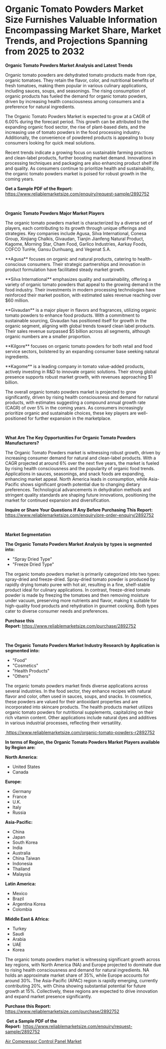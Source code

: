 <p><h1>Organic Tomato Powders Market Size Furnishes Valuable Information Encompassing Market Share, Market Trends, and Projections Spanning from 2025 to 2032</h1></p><p><strong>Organic Tomato Powders Market Analysis and Latest Trends</strong></p>
<p><p>Organic tomato powders are dehydrated tomato products made from ripe, organic tomatoes. They retain the flavor, color, and nutritional benefits of fresh tomatoes, making them popular in various culinary applications, including sauces, soups, and seasonings. The rising consumption of organic products has fueled the demand for organic tomato powders, driven by increasing health consciousness among consumers and a preference for natural ingredients.</p><p>The Organic Tomato Powders Market is expected to grow at a CAGR of 6.00% during the forecast period. This growth can be attributed to the expanding organic food sector, the rise of plant-based diets, and the increasing use of tomato powders in the food processing industry. Additionally, the convenience of powdered products is appealing to busy consumers looking for quick meal solutions. </p><p>Recent trends indicate a growing focus on sustainable farming practices and clean-label products, further boosting market demand. Innovations in processing techniques and packaging are also enhancing product shelf life and quality. As consumers continue to prioritize health and sustainability, the organic tomato powders market is poised for robust growth in the coming years.</p></p>
<p><strong>Get a Sample PDF of the Report:&nbsp;</strong> <a href="https://www.reliablemarketsize.com/enquiry/request-sample/2892752?utm_campaign=2625&utm_medium=2&utm_source=Github&utm_content=ia&utm_term=15032025&utm_id=organic-tomato-powders">https://www.reliablemarketsize.com/enquiry/request-sample/2892752</a></p>
<p>&nbsp;</p>
<p><strong>Organic Tomato Powders Major Market Players</strong></p>
<p><p>The organic tomato powders market is characterized by a diverse set of players, each contributing to its growth through unique offerings and strategies. Key companies include Agusa, Silva International, Conesa Group, Xinjiang Chalkis, Givaudan, Tianjin Jianfeng Natural Product, Kagome, Morning Star, Cham Food, Garlico Industries, Aarkay Foods, COFCO TunHe, Gansu Dunhuang, and Vegenat S.A.</p><p>**Agusa** focuses on organic and natural products, catering to health-conscious consumers. Their strategic partnerships and innovation in product formulation have facilitated steady market growth.  </p><p>**Silva International** emphasizes quality and sustainability, offering a variety of organic tomato powders that appeal to the growing demand in the food industry. Their investments in modern processing technologies have reinforced their market position, with estimated sales revenue reaching over $60 million.  </p><p>**Givaudan** is a major player in flavors and fragrances, utilizing organic tomato powders to enhance food products. With a commitment to sustainable sourcing, Givaudan has positioned itself for growth in the organic segment, aligning with global trends toward clean label products. Their sales revenue surpassed $5 billion across all segments, although organic numbers are a smaller proportion.</p><p>**Kilgore** focuses on organic tomato powders for both retail and food service sectors, bolstered by an expanding consumer base seeking natural ingredients.  </p><p>**Kagome** is a leading company in tomato value-added products, actively investing in R&D to innovate organic solutions. Their strong global presence supports robust market growth, with revenues approaching $1 billion.</p><p>The overall organic tomato powders market is projected to grow significantly, driven by rising health consciousness and demand for natural products, with estimates suggesting a compound annual growth rate (CAGR) of over 5% in the coming years. As consumers increasingly prioritize organic and sustainable choices, these key players are well-positioned for further expansion in the marketplace.</p></p>
<p>&nbsp;</p>
<p><strong>What Are The Key Opportunities For Organic Tomato Powders Manufacturers?</strong></p>
<p><p>The Organic Tomato Powders market is witnessing robust growth, driven by increasing consumer demand for natural and clean-label products. With a CAGR projected at around 6% over the next five years, the market is fueled by rising health consciousness and the popularity of organic food trends. Applications in sauces, seasonings, and snack foods are expanding, enhancing market appeal. North America leads in consumption, while Asia-Pacific shows significant growth potential due to changing dietary preferences. Technological advancements in dehydration methods and stringent quality standards are shaping future innovations, positioning the market for continued expansion and diversification.</p></p>
<p><strong>Inquire or Share Your Questions If Any Before Purchasing This Report:</strong> <a href="https://www.reliablemarketsize.com/enquiry/pre-order-enquiry/2892752?utm_campaign=2625&utm_medium=2&utm_source=Github&utm_content=ia&utm_term=15032025&utm_id=organic-tomato-powders">https://www.reliablemarketsize.com/enquiry/pre-order-enquiry/2892752</a></p>
<p>&nbsp;</p>
<p><strong>Market Segmentation</strong></p>
<p><strong>The Organic Tomato Powders Market Analysis by types is segmented into:</strong></p>
<p><ul><li>"Spray Dried Type"</li><li>"Freeze Dried Type"</li></ul></p>
<p><p>The organic tomato powders market is primarily categorized into two types: spray-dried and freeze-dried. Spray-dried tomato powder is produced by rapidly drying tomato puree with hot air, resulting in a fine, shelf-stable product ideal for culinary applications. In contrast, freeze-dried tomato powder is made by freezing the tomatoes and then removing moisture under vacuum, preserving more nutrients and flavor, making it suitable for high-quality food products and rehydration in gourmet cooking. Both types cater to diverse consumer needs and preferences.</p></p>
<p><strong>Purchase this Report:&nbsp;</strong><a href="https://www.reliablemarketsize.com/purchase/2892752?utm_campaign=2625&utm_medium=2&utm_source=Github&utm_content=ia&utm_term=15032025&utm_id=organic-tomato-powders">https://www.reliablemarketsize.com/purchase/2892752</a></p>
<p>&nbsp;</p>
<p><strong>The Organic Tomato Powders Market Industry Research by Application is segmented into:</strong></p>
<p><ul><li>"Food"</li><li>"Cosmetics"</li><li>"Health Products"</li><li>"Others"</li></ul></p>
<p><p>The organic tomato powders market finds diverse applications across several industries. In the food sector, they enhance recipes with natural flavor and color, often used in sauces, soups, and snacks. In cosmetics, these powders are valued for their antioxidant properties and are incorporated into skincare products. The health products market utilizes organic tomato powders for nutritional supplements, capitalizing on their rich vitamin content. Other applications include natural dyes and additives in various industrial processes, reflecting their versatility.</p></p>
<p><a href="https://www.reliablemarketsize.com/organic-tomato-powders-r2892752?utm_campaign=2625&utm_medium=2&utm_source=Github&utm_content=ia&utm_term=15032025&utm_id=organic-tomato-powders">&nbsp;https://www.reliablemarketsize.com/organic-tomato-powders-r2892752</a></p>
<p><strong>In terms of Region, the Organic Tomato Powders Market Players available by Region are:</strong></p>
<p>
    <p> <strong> North America: </strong>
        <ul>
            <li>United States</li>
            <li>Canada</li>
        </ul>
        </p> 
    <p> <strong> Europe: </strong>
        <ul>
            <li>Germany</li>
            <li>France</li>
            <li>U.K.</li>
            <li>Italy</li>
            <li>Russia</li>
        </ul>
        </p> 
    <p> <strong> Asia-Pacific: </strong>
        <ul>
            <li>China</li>
            <li>Japan</li>
            <li>South Korea</li>
            <li>India</li>
            <li>Australia</li>
            <li>China Taiwan</li>
            <li>Indonesia</li>
            <li>Thailand</li>
            <li>Malaysia</li>
        </ul>
        </p> 
    <p> <strong> Latin America: </strong>
        <ul>
            <li>Mexico</li>
            <li>Brazil</li>
            <li>Argentina Korea</li>
            <li>Colombia</li>
        </ul>
        </p> 
    <p> <strong> Middle East & Africa: </strong>
        <ul>
            <li>Turkey</li>
            <li>Saudi</li>
            <li>Arabia</li>
            <li>UAE</li>
            <li>Korea</li>
        </ul>
    </p>
    </p>
<p><p>The organic tomato powders market is witnessing significant growth across key regions, with North America (NA) and Europe projected to dominate due to rising health consciousness and demand for natural ingredients. NA holds an approximate market share of 35%, while Europe accounts for around 30%. The Asia-Pacific (APAC) region is rapidly emerging, currently contributing 20%, with China showing substantial potential for future growth at 15%. Collectively, these regions are expected to drive innovation and expand market presence significantly.</p></p>
<p><strong>Purchase this Report: </strong><a href="https://www.reliablemarketsize.com/purchase/2892752?utm_campaign=2625&utm_medium=2&utm_source=Github&utm_content=ia&utm_term=15032025&utm_id=organic-tomato-powders">https://www.reliablemarketsize.com/purchase/2892752</a></p>
<p>&nbsp;<strong>Get a Sample PDF of the Report:&nbsp;&nbsp;</strong><a href="https://www.reliablemarketsize.com/enquiry/request-sample/2892752?utm_campaign=2625&utm_medium=2&utm_source=Github&utm_content=ia&utm_term=15032025&utm_id=organic-tomato-powders">https://www.reliablemarketsize.com/enquiry/request-sample/2892752</a></p>
<p><strong></strong></p>
<p><p><a href="https://github.com/hillsmyung726/Market-Research-Report-List-1/blob/main/air-compressor-control-panel-market.md?utm_campaign=2625&utm_medium=2&utm_source=Github&utm_content=ia&utm_term=15032025&utm_id=organic-tomato-powders">Air Compressor Control Panel Market</a></p></p>